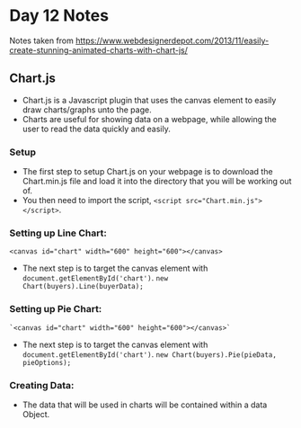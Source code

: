 # Day 12 Notes
Notes taken from https://www.webdesignerdepot.com/2013/11/easily-create-stunning-animated-charts-with-chart-js/
 ## Chart.js
  - Chart.js is a Javascript plugin that uses the canvas element to easily draw charts/graphs unto the page. 
  - Charts are useful for showing data on a webpage, while allowing the user to read the data quickly and easily. 
  
  ### Setup
   - The first step to setup Chart.js on your webpage is to download the Chart.min.js file and load it into the directory that you will be working out of. 
   - You then need to import the script, `<script src="Chart.min.js"></script>`.
  
  ### Setting up Line Chart: 
   `<canvas id="chart" width="600" height="600"></canvas>`
   - The next step is to target the canvas element with `document.getElementById('chart')`.
   `new Chart(buyers).Line(buyerData);`
   
  ### Setting up Pie Chart:
    `<canvas id="chart" width="600" height="600"></canvas>`
   - The next step is to target the canvas element with `document.getElementById('chart')`.
   `new Chart(buyers).Pie(pieData, pieOptions);`
   
  ### Creating Data: 
   - The data that will be used in charts will be contained within a data Object. 
